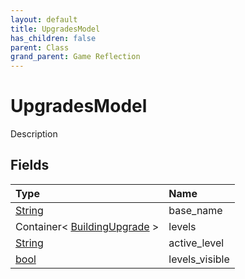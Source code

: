 ```yaml
---
layout: default
title: UpgradesModel
has_children: false
parent: Class
grand_parent: Game Reflection
---
```

# UpgradesModel
Description 

## Fields

| Type | Name |
|:----------|:--------------|
| [String](/riftbreaker-wiki/docs/game-reflection/components/string/) | base_name |
| Container< [BuildingUpgrade](/riftbreaker-wiki/docs/game-reflection/classes/building_upgrade/) > | levels |
| [String](/riftbreaker-wiki/docs/game-reflection/components/string/) | active_level |
| [bool](/riftbreaker-wiki/docs/game-reflection/components/bool/) | levels_visible |

